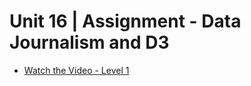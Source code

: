 # Unit 16 | Assignment - Data Journalism and D3

* [Watch the Video - Level 1](https://youtu.be/yeX-lRuEpts)
